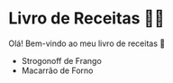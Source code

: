 # Livro de Receitas :man_cook:

Olá! Bem-vindo ao meu livro de receitas :wave:

* Strogonoff de Frango 
* Macarrão de Forno
